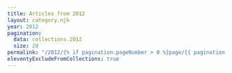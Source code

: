 ```yaml
---
title: Articles from 2012
layout: category.njk
year: 2012
pagination:
  data: collections.2012
  size: 20
permalink: "/2012/{% if pagination.pageNumber > 0 %}page/{{ pagination.pageNumber | plus: 1 }}/{% endif %}index.html"
eleventyExcludeFromCollections: true
---
```

